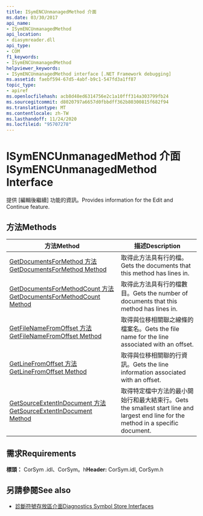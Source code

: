 ```yaml
---
title: ISymENCUnmanagedMethod 介面
ms.date: 03/30/2017
api_name:
- ISymENCUnmanagedMethod
api_location:
- diasymreader.dll
api_type:
- COM
f1_keywords:
- ISymENCUnmanagedMethod
helpviewer_keywords:
- ISymENCUnmanagedMethod interface [.NET Framework debugging]
ms.assetid: faebf594-67d5-4abf-b9c1-547fd3a1ff87
topic_type:
- apiref
ms.openlocfilehash: acb8d48ed6314756e2c1a10fff314a303799fb24
ms.sourcegitcommit: d8020797a6657d0fbbdff362b80300815f682f94
ms.translationtype: MT
ms.contentlocale: zh-TW
ms.lasthandoff: 11/24/2020
ms.locfileid: "95707278"
---
```

# <a name="isymencunmanagedmethod-interface"></a><span data-ttu-id="268d4-102">ISymENCUnmanagedMethod 介面</span><span class="sxs-lookup"><span data-stu-id="268d4-102">ISymENCUnmanagedMethod Interface</span></span>

<span data-ttu-id="268d4-103">提供 [編輯後繼續] 功能的資訊。</span><span class="sxs-lookup"><span data-stu-id="268d4-103">Provides information for the Edit and Continue feature.</span></span>  
  
## <a name="methods"></a><span data-ttu-id="268d4-104">方法</span><span class="sxs-lookup"><span data-stu-id="268d4-104">Methods</span></span>  
  
|<span data-ttu-id="268d4-105">方法</span><span class="sxs-lookup"><span data-stu-id="268d4-105">Method</span></span>|<span data-ttu-id="268d4-106">描述</span><span class="sxs-lookup"><span data-stu-id="268d4-106">Description</span></span>|  
|------------|-----------------|  
|[<span data-ttu-id="268d4-107">GetDocumentsForMethod 方法</span><span class="sxs-lookup"><span data-stu-id="268d4-107">GetDocumentsForMethod Method</span></span>](isymencunmanagedmethod-getdocumentsformethod-method.md)|<span data-ttu-id="268d4-108">取得此方法具有行的檔。</span><span class="sxs-lookup"><span data-stu-id="268d4-108">Gets the documents that this method has lines in.</span></span>|  
|[<span data-ttu-id="268d4-109">GetDocumentsForMethodCount 方法</span><span class="sxs-lookup"><span data-stu-id="268d4-109">GetDocumentsForMethodCount Method</span></span>](isymencunmanagedmethod-getdocumentsformethodcount-method.md)|<span data-ttu-id="268d4-110">取得此方法具有行的檔數目。</span><span class="sxs-lookup"><span data-stu-id="268d4-110">Gets the number of documents that this method has lines in.</span></span>|  
|[<span data-ttu-id="268d4-111">GetFileNameFromOffset 方法</span><span class="sxs-lookup"><span data-stu-id="268d4-111">GetFileNameFromOffset Method</span></span>](isymencunmanagedmethod-getfilenamefromoffset-method.md)|<span data-ttu-id="268d4-112">取得與位移相關聯之線條的檔案名。</span><span class="sxs-lookup"><span data-stu-id="268d4-112">Gets the file name for the line associated with an offset.</span></span>|  
|[<span data-ttu-id="268d4-113">GetLineFromOffset 方法</span><span class="sxs-lookup"><span data-stu-id="268d4-113">GetLineFromOffset Method</span></span>](isymencunmanagedmethod-getlinefromoffset-method.md)|<span data-ttu-id="268d4-114">取得與位移相關聯的行資訊。</span><span class="sxs-lookup"><span data-stu-id="268d4-114">Gets the line information associated with an offset.</span></span>|  
|[<span data-ttu-id="268d4-115">GetSourceExtentInDocument 方法</span><span class="sxs-lookup"><span data-stu-id="268d4-115">GetSourceExtentInDocument Method</span></span>](isymencunmanagedmethod-getsourceextentindocument-method.md)|<span data-ttu-id="268d4-116">取得特定檔中方法的最小開始行和最大結束行。</span><span class="sxs-lookup"><span data-stu-id="268d4-116">Gets the smallest start line and largest end line for the method in a specific document.</span></span>|  
  
## <a name="requirements"></a><span data-ttu-id="268d4-117">需求</span><span class="sxs-lookup"><span data-stu-id="268d4-117">Requirements</span></span>  

 <span data-ttu-id="268d4-118">**標頭：** CorSym .idl、CorSym。h</span><span class="sxs-lookup"><span data-stu-id="268d4-118">**Header:** CorSym.idl, CorSym.h</span></span>  
  
## <a name="see-also"></a><span data-ttu-id="268d4-119">另請參閱</span><span class="sxs-lookup"><span data-stu-id="268d4-119">See also</span></span>

- [<span data-ttu-id="268d4-120">診斷符號存放區介面</span><span class="sxs-lookup"><span data-stu-id="268d4-120">Diagnostics Symbol Store Interfaces</span></span>](diagnostics-symbol-store-interfaces.md)
